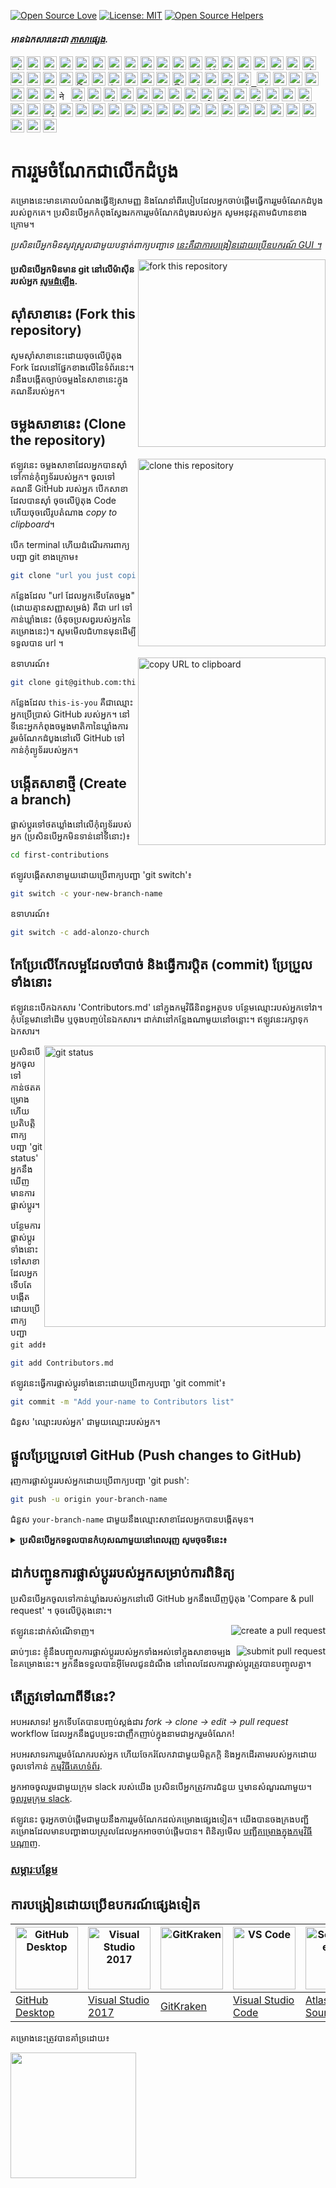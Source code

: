 [![Open Source Love](https://firstcontributions.github.io/open-source-badges/badges/open-source-v1/open-source.svg)](https://github.com/firstcontributions/open-source-badges)
[![License: MIT](https://img.shields.io/badge/License-MIT-green.svg)](https://opensource.org/licenses/MIT)
[![Open Source Helpers](https://www.codetriage.com/roshanjossey/first-contributions/badges/users.svg)](https://www.codetriage.com/roshanjossey/first-contributions)

#### _អានឯកសារនេះជា [ភាសាផ្សេង](translations/Translations.md)._

<kbd>[<img title="Shqip" alt="Shqip" src="https://cdn.statically.io/gh/hjnilsson/country-flags/master/svg/al.svg" width="22">](translations/README.al.md)</kbd>
<kbd>[<img title="Armenian" alt="Armenian" src="https://cdn.statically.io/gh/hjnilsson/country-flags/master/svg/am.svg" width="22">](translations/README.arm.md)</kbd>
<kbd>[<img title="Uzbek" alt="Uzbek language" src="https://cdn.statically.io/gh/hjnilsson/country-flags/master/svg/uz.svg" width="22">](translations/README.uz.md)</kbd>
<kbd>[<img title="Azərbaycan dili" alt="Azərbaycan dili" src="https://cdn.statically.io/flags/az.svg" width="22">](translations/README.aze.md)</kbd>
<kbd>[<img title="বাংলা" alt="বাংলা" src="https://cdn.statically.io/gh/hjnilsson/country-flags/master/svg/bd.svg" width="22">](translations/README.bn.md)</kbd>
<kbd>[<img title="Bulgarian" alt="Bulgarian" src="https://cdn.statically.io/gh/hjnilsson/country-flags/master/svg/bg.svg" width="22">](translations/README.bg.md)</kbd>
<kbd>[<img title="Português (Brasil)" alt="Português (Brasil)" src="https://cdn.statically.io/gh/hjnilsson/country-flags/master/svg/br.svg" width="22">](translations/README.pt_br.md)</kbd>
<kbd>[<img title="Català" alt="Català" src="https://firstcontributions.github.io/assets/Readme/catalan1.png" width="22">](translations/README.ca.md)</kbd>
<kbd>[<img title="中文 (Simplified)" alt="中文 (Simplified)" src="https://cdn.statically.io/gh/hjnilsson/country-flags/master/svg/cn.svg" width="22">](translations/README.zh-cn.md)</kbd>
<kbd>[<img title="Czech" alt="Czech" src="https://cdn.statically.io/gh/hjnilsson/country-flags/master/svg/cz.svg" width="22">](translations/README.cs.md)</kbd>
<kbd>[<img title="Deutsch" alt="Deutsch" src="https://cdn.statically.io/gh/hjnilsson/country-flags/master/svg/de.svg" width="22">](translations/README.de.md)</kbd>
<kbd>[<img title="Dansk" alt="Dansk" src="https://cdn.statically.io/gh/hjnilsson/country-flags/master/svg/dk.svg" width="22">](translations/README.da.md)</kbd>
<kbd>[<img title="العربية" alt="العربية" src="https://cdn.statically.io/gh/hjnilsson/country-flags/master/svg/eg.svg" width="22">](translations/README.eg.md)</kbd>
<kbd>[<img title="Dezéiriya" alt="Dezéiriya" src="https://cdn.statically.io/gh/hjnilsson/country-flags/master/svg/dz.svg" width="22">](translations/README.dz.md)</kbd>
<kbd>[<img title="Española" alt="Española" src="https://cdn.statically.io/gh/hjnilsson/country-flags/master/svg/es.svg" width="22">](translations/README.es.md)</kbd>
<kbd>[<img title="Française" alt="Française" src="https://cdn.statically.io/gh/hjnilsson/country-flags/master/svg/fr.svg" width="22">](translations/README.fr.md)</kbd>
<kbd>[<img title="Gaeilge" alt="Gaeilge" src="https://cdn.statically.io/gh/hjnilsson/country-flags/master/svg/ie.svg" width="22">](translations/README.ga.md)</kbd>
<kbd>[<img title="Galego" alt="Galego" src="https://upload.wikimedia.org/wikipedia/commons/thumb/6/64/Flag_of_Galicia.svg/1200px-Flag_of_Galicia.svg.png" width="22">](translations/README.gl.md)</kbd>
<kbd>[<img title="Ελληνικά" alt="Ελληνικά" src="https://cdn.statically.io/gh/hjnilsson/country-flags/master/svg/gr.svg" width="22">](translations/README.gr.md)</kbd>
<kbd>[<img title="ქართული" alt="ქართული" src="https://cdn.statically.io/gh/hjnilsson/country-flags/master/svg/ge.svg" width="22">](translations/README.ge.md)</kbd>
<kbd>[<img title="Magyar" alt="Magyar" src="https://cdn.statically.io/gh/hjnilsson/country-flags/master/svg/hu.svg" width="22">](translations/README.hu.md)</kbd>
<kbd>[<img title="Bahasa Indonesia" alt="Bahasa Indonesia" src="https://cdn.statically.io/gh/hjnilsson/country-flags/master/svg/id.svg" width="22">](translations/README.id.md)</kbd>
<kbd>[<img title="עִברִית" alt="עִברִית" src="https://cdn.statically.io/gh/hjnilsson/country-flags/master/svg/il.svg" width="22">](translations/README.hb.md)</kbd>
<kbd>[<img title="हिंदी/ગુજરાતી/मराठी/മലയാളം/ಕನ್ನಡ/తెలుగు/छत्तीसगढ़ी/বাংলা/தமிழ்" alt="हिंदी/ગુજરાતી/मराठी/മലയാളം/ಕನ್ನಡ/తెలుగు/छत्तीसगढ़ी/বাংলা/தமிழ்" src="https://cdn.statically.io/gh/hjnilsson/country-flags/master/svg/in.svg" width="22">](translations/Translations.md)</kbd>
<kbd>[<img title="தமிழ்" alt="தமிழ்" src="https://cdn.statically.io/gh/hjnilsson/country-flags/master/svg/lk.svg" width="22">](translations/README.ta.md)</kbd>
<kbd>[<img title="فارسی" alt="فارسی" src="https://cdn.statically.io/gh/hjnilsson/country-flags/master/svg/ir.svg" width="22">](translations/README.fa.md)</kbd>
<kbd>[<img title="پښتو" alt="پښتو" src="https://cdn.statically.io/gh/hjnilsson/country-flags/master/svg/af.svg" width="22">](translations/README.pus.md)</kbd>
<kbd>[<img title="Italiano" alt="Italiano" src="https://cdn.statically.io/gh/hjnilsson/country-flags/master/svg/it.svg" width="22">](translations/README.it.md)</kbd>
<kbd>[<img title="日本語" alt="日本語" src="https://cdn.statically.io/gh/hjnilsson/country-flags/master/svg/jp.svg" width="22">](translations/README.ja.md)</kbd>
<kbd>[<img title="සිංහල" alt="සිංහල" src="https://cdn.statically.io/gh/hjnilsson/country-flags/master/svg/lk.svg" width="22">](translations/README.si.md)</kbd>
<kbd>[<img title="Kiswahili (Kenya)" alt="Kiswahili (Kenya)" src="https://cdn.statically.io/gh/hjnilsson/country-flags/master/svg/ke.svg" width="22">](translations/README.kws.md)</kbd>
<kbd>[<img title="한국어" alt="한국어" src="https://cdn.statically.io/gh/hjnilsson/country-flags/master/svg/kr.svg" width="22">](translations/README.ko.md)</kbd>
<kbd>[<img title="Lietuvių kalba" alt="Lietuvių kalba" src="https://cdn.statically.io/gh/hjnilsson/country-flags/master/svg/lt.svg" width="22">](translations/README.lt.md)</kbd>
<kbd>[<img title="Limba Română" alt="Limba Română" src="https://cdn.statically.io/gh/hjnilsson/country-flags/master/svg/md.svg" width="22"> <img title="Limba Română" alt="Limba Română" src="https://cdn.statically.io/gh/hjnilsson/country-flags/master/svg/ro.svg" width="22">](translations/README.ro.md)</kbd>
<kbd>[<img title="မြန်မာ" alt="မြန်မာ" src="https://cdn.statically.io/gh/hjnilsson/country-flags/master/svg/mm.svg" width="22">](translations/README.mm_unicode.md)</kbd>
<kbd>[<img title="Македонски" alt="Македонски" src="https://cdn.statically.io/gh/hjnilsson/country-flags/master/svg/mk.svg" width="22">](translations/README.mk.md)</kbd>
<kbd>[<img title="Español de México" alt="Español de México" src="https://cdn.statically.io/gh/hjnilsson/country-flags/master/svg/mx.svg" width="22">](translations/README.mx.md)</kbd>
<kbd>[<img title="Bahasa Melayu / بهاس ملايو‎ / Malay" alt="Bahasa Melayu / بهاس ملايو‎ / Malay" src="https://cdn.statically.io/gh/hjnilsson/country-flags/master/svg/my.svg" width="22">](translations/README.my.md)</kbd>
<kbd>[<img title="Dutch" alt="Dutch" src="https://cdn.statically.io/gh/hjnilsson/country-flags/master/svg/nl.svg" width="22">](translations/README.nl.md)</kbd>
<kbd>[<img title="Norsk" alt="Norsk" src="https://cdn.statically.io/gh/hjnilsson/country-flags/master/svg/no.svg" width="22">](translations/README.no.md)</kbd>
<kbd>[<img title="नेपाली" alt="नेपाली" src="https://cdn.statically.io/gh/hjnilsson/country-flags/master/svg/np.svg" width="15">](translations/README.np.md)</kbd>
<kbd>[<img title="Wikang Filipino" alt="Wikang Filipino" src="https://cdn.statically.io/gh/hjnilsson/country-flags/master/svg/ph.svg" width="22">](translations/README.tl.md)</kbd>
<kbd>[<img title="English (Pirate)" alt="English (Pirate)" src="https://firstcontributions.github.io/assets/Readme/pirate.png" width="22">](translations/README.en-pirate.md)</kbd>
<kbd>[<img title="اُاردو" alt="اردو" src="https://cdn.statically.io/gh/hjnilsson/country-flags/master/svg/pk.svg" width="22">](translations/README.ur.md)</kbd>
<kbd>[<img title="Polski" alt="Polski" src="https://cdn.statically.io/gh/hjnilsson/country-flags/master/svg/pl.svg" width="22">](translations/README.pl.md)</kbd>
<kbd>[<img title="Português (Portugal)" alt="Português (Portugal)" src="https://cdn.statically.io/gh/hjnilsson/country-flags/master/svg/pt.svg" width="22">](translations/README.pt-pt.md)</kbd>
<kbd>[<img title="Русский язык" alt="Русский язык" src="https://cdn.statically.io/gh/hjnilsson/country-flags/master/svg/ru.svg" width="22">](translations/README.ru.md)</kbd>
<kbd>[<img title="عربى" alt="عربى" src="https://cdn.statically.io/gh/hjnilsson/country-flags/master/svg/sa.svg" width="22">](translations/README.ar.md)</kbd>
<kbd>[<img title="Svenska" alt="Svenska" src="https://cdn.statically.io/gh/hjnilsson/country-flags/master/svg/se.svg" width="22">](translations/README.se.md)</kbd>
<kbd>[<img title="Slovenčina" alt="Slovenčina" src="https://cdn.statically.io/gh/hjnilsson/country-flags/master/svg/sk.svg" width="22">](translations/README.slk.md)</kbd>
<kbd>[<img title="Slovenščina" alt="Slovenščina" src="https://cdn.statically.io/gh/hjnilsson/country-flags/master/svg/si.svg" width="22">](translations/README.sl.md)</kbd>
<kbd>[<img title="ภาษาไทย" alt="ภาษาไทย" src="https://cdn.statically.io/gh/hjnilsson/country-flags/master/svg/th.svg" width="22">](translations/README.th.md)</kbd>
<kbd>[<img title="Türkçe" alt="Türkçe" src="https://cdn.statically.io/gh/hjnilsson/country-flags/master/svg/tr.svg" width="22">](translations/README.tr.md)</kbd>
<kbd>[<img title="中文(Traditional)" alt="中文(Traditional)" src="https://cdn.statically.io/gh/hjnilsson/country-flags/master/svg/tw.svg" width="22">](translations/README.zh-tw.md)</kbd>
<kbd>[<img title="Українська" alt="Українська" src="https://cdn.statically.io/gh/hjnilsson/country-flags/master/svg/ua.svg" width="22">](translations/README.ua.md)</kbd>
<kbd>[<img title="Tiếng Việt" alt="Tiếng Việt" src="https://cdn.statically.io/gh/hjnilsson/country-flags/master/svg/vn.svg" width="22">](translations/README.vn.md)</kbd>
<kbd>[<img title="Tanzania" alt="Swahili language" src="https://cdn.statically.io/gh/hjnilsson/country-flags/master/svg/tz.svg" width="22">](translations/README.sw.md)</kbd>
<kbd>[<img title="Zulu (South Africa)" alt="Zulu (South Africa)" src="https://cdn.statically.io/gh/hjnilsson/country-flags/master/svg/za.svg" width="22">](translations/README.zul.md)</kbd>
<kbd>[<img title="Afrikaans (South Africa)" alt="Afrikaans (South Africa)" src="https://cdn.statically.io/gh/hjnilsson/country-flags/master/svg/za.svg" width="22">](translations/README.afk.md)</kbd>
<kbd>[<img title="Igbo (Nigeria)" alt="Igbo (Nigeria)" src="https://cdn.statically.io/gh/hjnilsson/country-flags/master/svg/ng.svg" width="22">](translations/README.igb.md)</kbd>
<kbd>[<img title="Yoruba (Nigeria)" alt="Yoruba (Nigeria)" src="https://cdn.statically.io/gh/hjnilsson/country-flags/master/svg/ng.svg" width="22">](translations/README.yor.md)</kbd>
<kbd>[<img title="Hausa (Nigeria)" alt="Hausa (Nigeria)" src="https://cdn.statically.io/gh/hjnilsson/country-flags/master/svg/ng.svg" width="22">](translations/README.hau.md)</kbd>
<kbd>[<img title="Latvia" alt="Latvia" src="https://cdn.statically.io/gh/hjnilsson/country-flags/master/svg/lv.svg" width="22">](translations/README.lv.md)</kbd>
<kbd>[<img title="Suomeksi" alt="Suomeksi" src="https://cdn.statically.io/gh/hjnilsson/country-flags/master/svg/fi.svg" width="22">](translations/README.fi.md)</kbd>
<kbd>[<img title="Беларуская мова" alt="Беларуская мова" src="https://cdn.statically.io/gh/hjnilsson/country-flags/master/svg/by.svg" width="22">](translations/README.by.md)</kbd>
<kbd>[<img title="Српски" alt="Српски" src="https://cdn.statically.io/gh/hjnilsson/country-flags/master/svg/rs.svg" width="22">](translations/README.sr-Cyrl.md)</kbd>
<kbd>[<img title="Srpski" alt="Srpski" src="https://cdn.statically.io/gh/hjnilsson/country-flags/master/svg/rs.svg" width="22">](translations/README.sr-Latn.md)</kbd>
<kbd>[<img title="Қазақша" alt="Қазақша" src="https://cdn.statically.io/gh/hjnilsson/country-flags/master/svg/kz.svg" width="22">](translations/README.kz.md)</kbd>
<kbd>[<img title="Bosanski" alt="Bosanski" src="https://cdn.statically.io/gh/hjnilsson/country-flags/master/svg/ba.svg" width="22">](translations/README.bih.md)</kbd>
<kbd>[<img title="Bosanski" alt="Bosanski" src="https://cdn.statically.io/gh/hjnilsson/country-flags/master/svg/et.svg" width="22">](translations/README.bih.md)</kbd>
<kbd>[<img title="Hrvatski" alt="Hrvatski" src="https://cdn.statically.io/gh/hjnilsson/country-flags/master/svg/hr.svg" width="22">](translations/README.hr.md)</kbd>
<kbd>[<img title="پښتو" alt="پښتو" src="https://cdn.statically.io/gh/hjnilsson/country-flags/master/svg/af.svg" width="22">](translations/README.ps.md)</kbd>
<kbd>[<img title="Af-soomaali" alt="Somalia" src="https://cdn.statically.io/gh/hjnilsson/country-flags/master/svg/so.svg" width="22">](translations/README.so.md)</kbd>
<kbd>[<img title="Español de Ecuador" alt="Ecuador" src="https://cdn.statically.io/gh/hjnilsson/country-flags/master/svg/ec.svg" width="22">](translations/README.ec.md)</kbd>
<kbd>[<img title="Turkmen" alt="Turkmen language" src="https://cdn.statically.io/gh/hjnilsson/country-flags/master/svg/tm.svg" width="22">](translations/README.tm.md)</kbd>
<kbd>[<img title="Ewe (TOGO)" alt="Ewe (TOGO)" src="https://cdn.statically.io/gh/hjnilsson/country-flags/master/svg/tg.svg" width="22">](translations/README.ewe.md)</kbd>
<kbd>[<img title="አማርኛ" alt="አማርኛ" src="https://cdn.statically.io/gh/hjnilsson/country-flags/master/svg/et.svg" width="22">](translations/README.et.md)</kbd>
<kbd>[<img title="ភាសាខ្មែរ" alt="ភាសាខ្មែរ" src="https://cdn.statically.io/gh/hjnilsson/country-flags/master/svg/kh.svg" width="22">](translations/README.kh.md)</kbd>

# ការរួមចំណែកជាលើកដំបូង

គម្រោងនេះមានគោលបំណងធ្វើឱ្យសាមញ្ញ និងណែនាំពីរបៀបដែលអ្នកចាប់ផ្តើមធ្វើការរួមចំណែកដំបូងរបស់ពួកគេ។ ប្រសិនបើអ្នកកំពុងស្វែងរកការរួមចំណែកដំបូងរបស់អ្នក សូមអនុវត្តតាមជំហានខាងក្រោម។

_ប្រសិនបើអ្នកមិនសូវស្រួលជាមួយបន្ទាត់ពាក្យបញ្ជាទេ [នេះគឺជាការបង្រៀនដោយប្រើឧបករណ៍ GUI ។](#tutorials-using-other-tools)_

<img align="right" width="300" src="https://firstcontributions.github.io/assets/Readme/fork.png" alt="fork this repository" />

#### ប្រសិនបើអ្នកមិនមាន git នៅលើម៉ាស៊ីនរបស់អ្នក [សូមដំឡើង](https://docs.github.com/en/get-started/quickstart/set-up-git).

## ស៊ាំសាខានេះ (Fork this repository)

សូមស៊ាំសាខានេះដោយចុចលើប៊ូតុង Fork ដែលនៅផ្នែកខាងលើនៃទំព័រនេះ។ 
វានឹងបង្កើតច្បាប់ចម្លងនៃសាខានេះក្នុងគណនីរបស់អ្នក។

## ចម្លងសាខានេះ (Clone the repository)

<img align="right" width="300" src="https://firstcontributions.github.io/assets/Readme/clone.png" alt="clone this repository" />

ឥឡូវនេះ ចម្លងសាខាដែលអ្នកបានស៊ាំទៅកាន់កុំព្យូទ័ររបស់អ្នក។ ចូលទៅគណនី GitHub របស់អ្នក បើកសាខាដែលបានស៊ាំ ចុចលើប៊ូតុង Code ហើយចុចលើរូបតំណាង​​ _copy to clipboard_។

បើក terminal ហើយដំណើរការពាក្យបញ្ជា git ខាងក្រោម៖

```bash
git clone "url you just copied"
```

កន្លែងដែល "url ដែលអ្នកទើបតែចម្លង" (ដោយគ្មានសញ្ញាសម្រង់) គឺជា url ទៅកាន់ឃ្លាំងនេះ (ចំនុចប្រសព្វរបស់អ្នកនៃគម្រោងនេះ)។ សូមមើលជំហានមុនដើម្បីទទួលបាន url ។

<img align="right" width="300" src="https://firstcontributions.github.io/assets/Readme/copy-to-clipboard.png" alt="copy URL to clipboard" />

ឧទាហរណ៍៖

```bash
git clone git@github.com:this-is-you/first-contributions.git
```

កន្លែងដែល `this-is-you` គឺជាឈ្មោះអ្នកប្រើប្រាស់ GitHub របស់អ្នក។ នៅទីនេះអ្នកកំពុងចម្លងមាតិកានៃឃ្លាំងការរួមចំណែកដំបូងនៅលើ GitHub ទៅកាន់កុំព្យូទ័ររបស់អ្នក។

## បង្កើតសាខាថ្មី (Create a branch)

ផ្លាស់ប្តូរទៅថតឃ្លាំងនៅលើកុំព្យូទ័ររបស់អ្នក (ប្រសិនបើអ្នកមិនទាន់នៅទីនោះ)៖

```bash
cd first-contributions
```

ឥឡូវបង្កើតសាខាមួយដោយប្រើពាក្យបញ្ជា 'git switch'៖

```bash
git switch -c your-new-branch-name
```

ឧទាហរណ៍៖

```bash
git switch -c add-alonzo-church
```

## កែប្រែលើកែលម្អដែលចាំបាច់ និងធ្វើការប្តិត (commit) ប្រែប្រួលទាំងនោះ

ឥឡូវនេះបើកឯកសារ 'Contributors.md' នៅក្នុងកម្មវិធីនិពន្ធអត្ថបទ បន្ថែមឈ្មោះរបស់អ្នកទៅវា។ កុំបន្ថែមវានៅដើម ឬចុងបញ្ចប់នៃឯកសារ។ ដាក់វានៅកន្លែងណាមួយនៅចន្លោះ។ ឥឡូវនេះរក្សាទុកឯកសារ។

<img align="right" width="450" src="https://firstcontributions.github.io/assets/Readme/git-status.png" alt="git status" />

ប្រសិនបើអ្នកចូលទៅកាន់ថតគម្រោង ហើយប្រតិបត្តិពាក្យបញ្ជា 'git status' អ្នកនឹងឃើញមានការផ្លាស់ប្តូរ។

បន្ថែមការផ្លាស់ប្តូរទាំងនោះទៅសាខាដែលអ្នកទើបតែបង្កើតដោយប្រើពាក្យបញ្ជា `git add`៖

```bash
git add Contributors.md
```

ឥឡូវនេះធ្វើការផ្លាស់ប្តូរទាំងនោះដោយប្រើពាក្យបញ្ជា 'git commit'៖

```bash
git commit -m "Add your-name to Contributors list"
```

ជំនួស 'ឈ្មោះរបស់អ្នក' ជាមួយឈ្មោះរបស់អ្នក។

## ផ្តួលប្រែប្រួលទៅ GitHub (Push changes to GitHub)

រុញការផ្លាស់ប្តូររបស់អ្នកដោយប្រើពាក្យបញ្ជា 'git push':

```bash
git push -u origin your-branch-name
```

ជំនួស `your-branch-name` ជាមួយនឹងឈ្មោះសាខាដែលអ្នកបានបង្កើតមុន។

<details>
<summary> <strong>ប្រសិនបើអ្នកទទួលបានកំហុសណាមួយនៅពេលរុញ សូមចុចទីនេះ៖</strong> </summary>

- ### កំហុសនៅក្នុងការ Authentication (Authentication Error)
     <pre>remote: ការគាំទ្រសម្រាប់ការបញ្ចូលពាក្យសម្ងាត់ត្រូវបានដកហូតនៅថ្ងៃទី 13 ខែសីហា ឆ្នាំ 2021។ សូមប្រើ **Personal Access Token** ជំនួស។
  remote: សូមមើល https://github.blog/2020-12-15-token-authentication-requirements-for-git-operations/ សម្រាប់ព័ត៌មានបន្ថែម។
  fatal: ការ Authenticate បរាជ័យសម្រាប់ 'https://github.com/<your-username>/first-contributions.git/'</pre>
  សូមចូលទៅកាន់ [GitHub's tutorial](https://docs.github.com/en/authentication/connecting-to-github-with-ssh/adding-a-new-ssh-key-to-your-github-account) ដើម្បីបង្កើត និងកំណត់រចនាសម្ព័ន្ធ SSH Key ទៅក្នុងគណនី GitHub របស់អ្នក។
</details>

## ដាក់បញ្ជូនការផ្លាស់ប្តូររបស់អ្នកសម្រាប់ការពិនិត្យ

ប្រសិនបើអ្នកចូលទៅកាន់ឃ្លាំងរបស់អ្នកនៅលើ GitHub អ្នកនឹងឃើញប៊ូតុង 'Compare & pull request' ។ ចុចលើប៊ូតុងនោះ។

<img style="float: right;" src="https://firstcontributions.github.io/assets/Readme/compare-and-pull.png" alt="create a pull request" />

ឥឡូវនេះដាក់សំណើទាញ។

<img style="float: right;" src="https://firstcontributions.github.io/assets/Readme/submit-pull-request.png" alt="submit pull request" />

ឆាប់ៗនេះ ខ្ញុំនឹងបញ្ចូលការផ្លាស់ប្តូររបស់អ្នកទាំងអស់ទៅក្នុងសាខាចម្បងនៃគម្រោងនេះ។ អ្នកនឹងទទួលបានអ៊ីមែលជូនដំណឹង នៅពេលដែលការផ្លាស់ប្តូរត្រូវបានបញ្ចូលគ្នា។

## តើត្រូវទៅណាពីទីនេះ?

អបអរសាទរ! អ្នកទើបតែបានបញ្ចប់ស្តង់ដារ _fork -> clone -> edit -> pull request_ workflow ដែលអ្នកនឹងជួបប្រទះជាញឹកញាប់ក្នុងនាមជាអ្នករួមចំណែក!

អបអរសាទរការរួមចំណែករបស់អ្នក ហើយចែករំលែកវាជាមួយមិត្តភក្តិ និងអ្នកដើរតាមរបស់អ្នកដោយចូលទៅកាន់ [កម្មវិធីគេហទំព័រ](https://firstcontributions.github.io/#social-share).

អ្នកអាចចូលរួមជាមួយក្រុម slack របស់យើង ប្រសិនបើអ្នកត្រូវការជំនួយ ឬមានសំណួរណាមួយ។ [ចូលរួមក្រុម slack](https://firstcontributors.slack.com/join/shared_invite/zt-29qhyr9lt-Bi7WLbgGIFqV7aCEG_grvg#/shared-invite/email).

ឥឡូវនេះ ចូរអ្នកចាប់ផ្តើមជាមួយនឹងការរួមចំណែកដល់គម្រោងផ្សេងទៀត។ យើងបានចងក្រងបញ្ជីគម្រោងដែលមានបញ្ហាងាយស្រួលដែលអ្នកអាចចាប់ផ្តើមបាន។ ពិនិត្យមើល [បញ្ជីគម្រោងក្នុងកម្មវិធីបណ្ដាញ](https://firstcontributions.github.io/#project-list).

### [សម្ភារៈបន្ថែម](additional-material/git_workflow_scenarios/additional-material.md)

## ការបង្រៀនដោយប្រើឧបករណ៍ផ្សេងទៀត

| <a href="gui-tool-tutorials/github-desktop-tutorial.md"><img alt="GitHub Desktop" src="https://desktop.github.com/images/desktop-icon.svg" width="100"></a> | <a href="gui-tool-tutorials/github-windows-vs2017-tutorial.md"><img alt="Visual Studio 2017" src="https://upload.wikimedia.org/wikipedia/commons/c/cd/Visual_Studio_2017_Logo.svg" width="100"></a> | <a href="gui-tool-tutorials/gitkraken-tutorial.md"><img alt="GitKraken" src="https://firstcontributions.github.io/assets/gui-tool-tutorials/gitkraken-tutorial/gk-icon.png" width="100"></a> | <a href="gui-tool-tutorials/github-windows-vs-code-tutorial.md"><img alt="VS Code" src="https://upload.wikimedia.org/wikipedia/commons/2/2d/Visual_Studio_Code_1.18_icon.svg" width=100></a> | <a href="gui-tool-tutorials/sourcetree-macos-tutorial.md"><img alt="Sourcetree App" src="https://wac-cdn.atlassian.com/dam/jcr:81b15cde-be2e-4f4a-8af7-9436f4a1b431/Sourcetree-icon-blue.svg" width=100></a> | <a href="gui-tool-tutorials/github-windows-intellij-tutorial.md"><img alt="IntelliJ IDEA" src="https://upload.wikimedia.org/wikipedia/commons/thumb/9/9c/IntelliJ_IDEA_Icon.svg/512px-IntelliJ_IDEA_Icon.svg.png" width=100></a> |
| ----------------------------------------------------------------------------------------------------------------------------------------------------------- | --------------------------------------------------------------------------------------------------------------------------------------------------------------------------------------------------- | -------------------------------------------------------------------------------------------------------------------------------------------------------------------------------------------- | -------------------------------------------------------------------------------------------------------------------------------------------------------------------------------------------- | ------------------------------------------------------------------------------------------------------------------------------------------------------------------------------------------------------------ | -------------------------------------------------------------------------------------------------------------------------------------------------------------------------------------------------------------------------------- |
| [GitHub Desktop](gui-tool-tutorials/github-desktop-tutorial.md)                                                                                             | [Visual Studio 2017](gui-tool-tutorials/github-windows-vs2017-tutorial.md)                                                                                                                          | [GitKraken](gui-tool-tutorials/gitkraken-tutorial.md)                                                                                                                                        | [Visual Studio Code](gui-tool-tutorials/github-windows-vs-code-tutorial.md)                                                                                                                  | [Atlassian Sourcetree](gui-tool-tutorials/sourcetree-macos-tutorial.md)                                                                                                                                      | [IntelliJ IDEA](gui-tool-tutorials/github-windows-intellij-tutorial.md)                                                                                                                                                          |

<p>គម្រោងនេះត្រូវបានគាំទ្រដោយ៖</p>
<p>
  <a href="https://www.digitalocean.com/">
    <img src="https://opensource.nyc3.cdn.digitaloceanspaces.com/attribution/assets/SVG/DO_Logo_horizontal_blue.svg" width="201px">
  </a>
</p>
